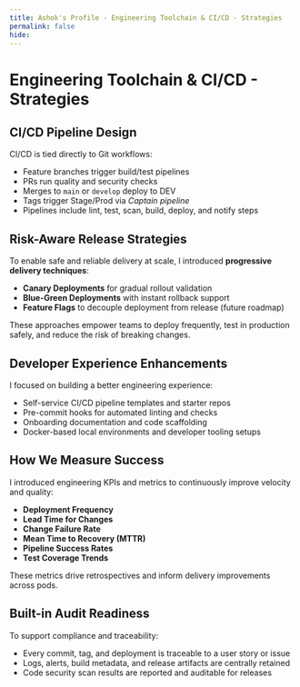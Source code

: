 ```yaml
---
title: Ashok's Profile - Engineering Toolchain & CI/CD - Strategies
permalink: false
hide:
---
```


# Engineering Toolchain & CI/CD - Strategies

## CI/CD Pipeline Design

CI/CD is tied directly to Git workflows:

- Feature branches trigger build/test pipelines  
- PRs run quality and security checks  
- Merges to `main` or `develop` deploy to DEV  
- Tags trigger Stage/Prod via *Captain pipeline*  
- Pipelines include lint, test, scan, build, deploy, and notify steps

## Risk-Aware Release Strategies

To enable safe and reliable delivery at scale, I introduced **progressive delivery techniques**:

- **Canary Deployments** for gradual rollout validation  
- **Blue-Green Deployments** with instant rollback support  
- **Feature Flags** to decouple deployment from release (future roadmap)

These approaches empower teams to deploy frequently, test in production safely, and reduce the risk of breaking changes.

## Developer Experience Enhancements

I focused on building a better engineering experience:

- Self-service CI/CD pipeline templates and starter repos  
- Pre-commit hooks for automated linting and checks  
- Onboarding documentation and code scaffolding  
- Docker-based local environments and developer tooling setups

## How We Measure Success

I introduced engineering KPIs and metrics to continuously improve velocity and quality:

- **Deployment Frequency**
- **Lead Time for Changes**
- **Change Failure Rate**
- **Mean Time to Recovery (MTTR)**
- **Pipeline Success Rates**
- **Test Coverage Trends**

These metrics drive retrospectives and inform delivery improvements across pods.

## Built-in Audit Readiness

To support compliance and traceability:

- Every commit, tag, and deployment is traceable to a user story or issue  
- Logs, alerts, build metadata, and release artifacts are centrally retained  
- Code security scan results are reported and auditable for releases
